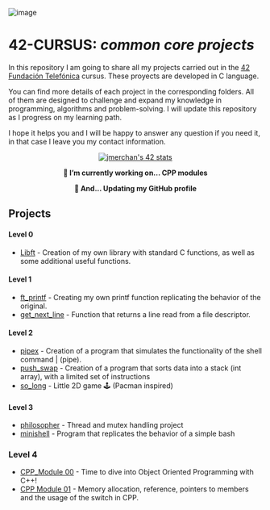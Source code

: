 ![image](https://user-images.githubusercontent.com/121127625/225287299-03e4439a-0d20-4fac-9673-e7802da8e165.png)

# 42-CURSUS: *common core projects*

In this repository I am going to share all my projects carried out in the [42 Fundación Telefónica](https://www.fundaciontelefonica.com/empleabilidad/campus-42/) cursus.
These proyects are developed in C language.

You can find more details of each project in the corresponding folders. All of them are designed to challenge and expand my knowledge in programming, algorithms and problem-solving. I will update this repository as I progress on my learning path.


I hope it helps you and I will be happy to answer any question if you need it, in that case I leave you my contact information.

<p align="center">
    <a href="https://github.com/oakoudad/badge42">
      <img src="https://badge.mediaplus.ma/colorfulwaves/jmerchan?1337Badge=off&UM6P=off" alt="jmerchan's 42 stats" />
    </a>
</p>

<p align="center">
    <b>
        🔭 I’m currently working on... CPP modules
     </b>   
</p>
<p align="center">
    <b>
        🏃 And... Updating my GitHub profile 
</b>   
</p>

## Projects

#### Level 0
* [Libft](https://github.com/hecikmc/libft-42cursus/tree/9df714536dec165a948e79903481f226e1510e56) - Creation of my own library with standard C functions, as well as some additional useful functions.

#### Level 1
* [ft_printf](https://github.com/hecikmc/ft_printf-42cursus) - Creating my own printf function replicating the behavior of the original.
* [get_next_line](https://github.com/hecikmc/get_next_line-42cursus/tree/cad7fbb3156e21f87c18a54a080ba28a3c6e6458) - Function that returns a line read from a file descriptor.

#### Level 2
* [pipex](https://github.com/hecikmc/pipex-42cursus) - Creation of a program that simulates the functionality of the shell command | (pipe).
* [push_swap](https://github.com/hecikmc/push_swap-42Cursus/tree/4b4c4a558b960b88c3e7ca3262bfca747563bd42) - Creation of a program that sorts data into a stack (int array), with a limited set of instructions
* [so_long](https://github.com/hecikmc/so_long-42cursus/tree/3398f4dbbde2ac72e01420a945cf03ae19ca5509) - Little 2D game 🕹 (Pacman inspired)

#### Level 3
* [philosopher](https://github.com/hecikmc/philosopher-42Cursus) - Thread and mutex handling project
* [minishell](https://github.com/hecikmc/minishell) - Program that replicates the behavior of a simple bash

### Level 4
* [CPP_Module 00](https://github.com/hecikmc/CPP_Module00) -  Time to dive into Object Oriented Programming with C++!
* [CPP Module 01](https://github.com/hecikmc/CPP_Module01) - Memory allocation, reference, pointers to members and the usage of the switch in CPP.
